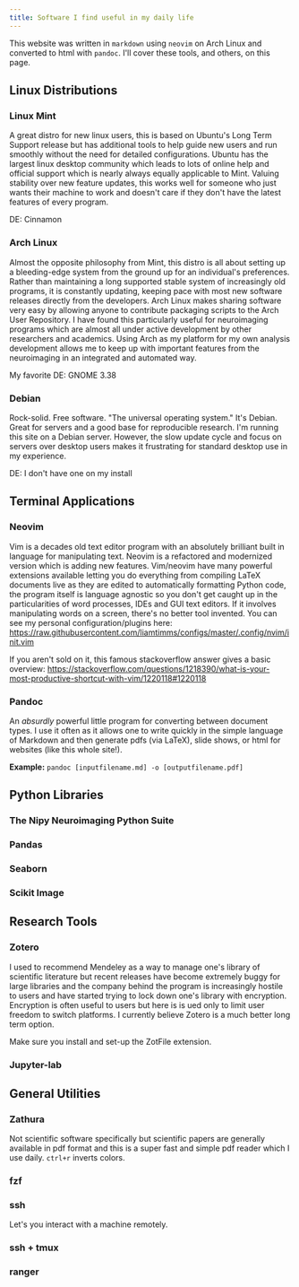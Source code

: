```yaml
---
title: Software I find useful in my daily life
---
```


This website was written in `markdown` using `neovim` on Arch Linux and converted to html with `pandoc`. I'll cover these tools, and others, on this page.

## Linux Distributions

### Linux Mint

A great distro for new linux users, this is based on Ubuntu's Long Term Support release but has additional tools to help guide new users and run smoothly without the need for detailed configurations. Ubuntu has the largest linux desktop community which leads to lots of online help and official support which is nearly always equally applicable to Mint. Valuing stability over new feature updates, this works well for someone who just wants their machine to work and doesn't care if they don't have the latest features of every program.

DE: Cinnamon

### Arch Linux

Almost the opposite philosophy from Mint, this distro is all about setting up a bleeding-edge system from the ground up for an individual's preferences. Rather than maintaining a long supported stable system of increasingly old programs, it is constantly updating, keeping pace with most new software releases directly from the developers. Arch Linux makes sharing software very easy by allowing anyone to contribute packaging scripts to the Arch User Repository. I have found this particularly useful for neuroimaging programs which are almost all under active development by other researchers and academics. Using Arch as my platform for my own analysis development allows me to keep up with important features from the neuroimaging in an integrated and automated way.

My favorite DE: GNOME 3.38

### Debian

Rock-solid. Free software. "The universal operating system." It's Debian. Great for servers and a good base for reproducible research. I'm running this site on a Debian server. However, the slow update cycle and focus on servers over desktop users makes it frustrating for standard desktop use in my experience.

DE: I don't have one on my install

## Terminal Applications

### Neovim

Vim is a decades old text editor program with an absolutely brilliant built in language for manipulating text. Neovim is a refactored and modernized version which is adding new features. Vim/neovim have many powerful extensions available letting you do everything from compiling LaTeX documents live as they are edited to automatically formatting Python code, the program itself is language agnostic so you don't get caught up in the particularities of word processes, IDEs and GUI text editors. If it involves manipulating words on a screen, there's no better tool invented. You can see my personal configuration/plugins here: https://raw.githubusercontent.com/liamtimms/configs/master/.config/nvim/init.vim

If you aren't sold on it, this famous stackoverflow answer gives a basic overview: https://stackoverflow.com/questions/1218390/what-is-your-most-productive-shortcut-with-vim/1220118#1220118

### Pandoc

An _absurdly_ powerful little program for converting between document types. I use it often as it allows one to write quickly in the simple language of Markdown and then generate pdfs (via LaTeX), slide shows, or html for websites (like this whole site!).

**Example:** `pandoc [inputfilename.md] -o [outputfilename.pdf]`

## Python Libraries

### The Nipy Neuroimaging Python Suite

### Pandas

### Seaborn

### Scikit Image

## Research Tools

### Zotero

I used to recommend Mendeley as a way to manage one's library of scientific literature but recent releases have become extremely buggy for large libraries and the company behind the program is increasingly hostile to users and have started trying to lock down one's library with encryption. Encryption is often useful to users but here is is ued only to limit user freedom to switch platforms. I currently believe Zotero is a much better long term option.

Make sure you install and set-up the ZotFile extension.

### Jupyter-lab

## General Utilities

### Zathura

Not scientific software specifically but scientific papers are generally available in pdf format and this is a super fast and simple pdf reader which I use daily. `ctrl+r` inverts colors.

### fzf

### ssh

Let's you interact with a machine remotely.

### ssh + tmux

### ranger
